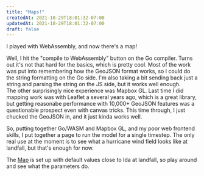```yaml
---
title: "Maps!"
createdAt: 2021-10-29T18:01:32-07:00
updatedAt: 2021-10-29T18:01:32-07:00
draft: false
---
```


I played with WebAssembly, and now there's a map!

Well, I hit the "compile to WebAssembly" button on the Go compiler.  Turns out it's not that hard for the basics, which is pretty cool.  Most of the work was put into remembering how the GeoJSON format works, so I could do the string formatting on the Go side.  I'm also taking a bit sending back just a string and parsing the string on the JS side, but it works well enough.  
The other surprisingly nice experience was Mapbox GL.  Last time I did mapping work was with Leaflet a several years ago, which is a great library, but getting reasonabe performance with 10,000+ GeoJSON features was a questionable prospect even with canvas tricks.  This time through, I just chucked the GeoJSON in, and it just kinda works well.

So, putting together Go/WASM and Mapbox GL, and my poor web frontend skills, I put together a page to run the model for a single timestep.  The only real use at the moment is to see what a hurricane wind field looks like at landfall, but that's enough for now.

The [Map](https://www.odinseye.cloud/maps/) is set up with default values close to Ida at landfall, so play around and see what the parameters do. 
